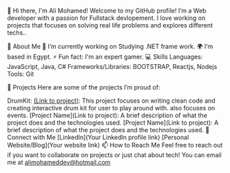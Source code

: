 👋 Hi there, I'm Ali Mohamed!
Welcome to my GitHub profile! I’m a Web developer with a passion for Fullstack devlopement. I love working on projects that focuses on solving real life problems and explores different techs..

🌱 About Me
🔭 I’m currently working on Studying .NET frame work.
🌍 I’m based in Egypt.
⚡ Fun fact: I'm an expert gamer.
💻 Skills
Languages: JavaScript, Java, C#
Frameworks/Libraries: BOOTSTRAP, Reactjs, Nodejs
Tools: Git

📂 Projects
Here are some of the projects I’m proud of:

DrumKit: [(Link to project)](https://github.com/AliMohamed35/Drum-kit): This project focuses on writing clean code and creating interactive drum kit for user to play around with. also focuses on events.
[Project Name](Link to project): A brief description of what the project does and the technologies used.
[Project Name](Link to project): A brief description of what the project does and the technologies used.
🤝 Connect with Me
[LinkedIn](Your LinkedIn profile link)
[Personal Website/Blog](Your website link)
📫 How to Reach Me
Feel free to reach out if you want to collaborate on projects or just chat about tech! You can email me at alimohameddev@hotmail.com
